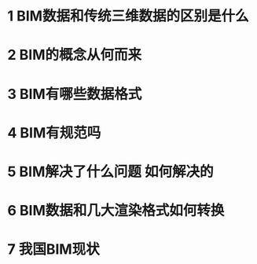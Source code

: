 

#  1 BIM数据和传统三维数据的区别是什么



# 2 BIM的概念从何而来



# 3 BIM有哪些数据格式



# 4 BIM有规范吗



# 5 BIM解决了什么问题 如何解决的



# 6 BIM数据和几大渲染格式如何转换



# 7 我国BIM现状

